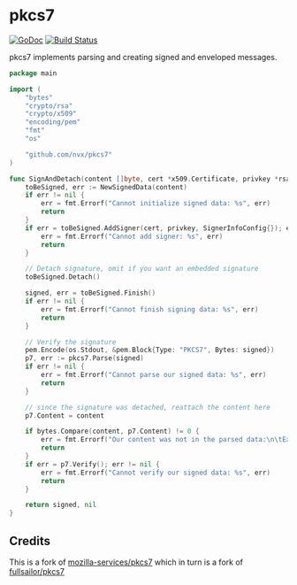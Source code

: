 # pkcs7

[![GoDoc](https://godoc.org/go.mozilla.org/pkcs7?status.svg)](https://godoc.org/go.mozilla.org/pkcs7)
[![Build Status](https://github.com/mozilla-services/pkcs7/workflows/CI/badge.svg?branch=master&event=push)](https://github.com/mozilla-services/pkcs7/actions/workflows/ci.yml?query=branch%3Amaster+event%3Apush)

pkcs7 implements parsing and creating signed and enveloped messages.

```go
package main

import (
	"bytes"
	"crypto/rsa"
	"crypto/x509"
	"encoding/pem"
	"fmt"
	"os"

	"github.com/nvx/pkcs7"
)

func SignAndDetach(content []byte, cert *x509.Certificate, privkey *rsa.PrivateKey) (signed []byte, err error) {
	toBeSigned, err := NewSignedData(content)
	if err != nil {
		err = fmt.Errorf("Cannot initialize signed data: %s", err)
		return
	}
	if err = toBeSigned.AddSigner(cert, privkey, SignerInfoConfig{}); err != nil {
		err = fmt.Errorf("Cannot add signer: %s", err)
		return
	}

	// Detach signature, omit if you want an embedded signature
	toBeSigned.Detach()

	signed, err = toBeSigned.Finish()
	if err != nil {
		err = fmt.Errorf("Cannot finish signing data: %s", err)
		return
	}

	// Verify the signature
	pem.Encode(os.Stdout, &pem.Block{Type: "PKCS7", Bytes: signed})
	p7, err := pkcs7.Parse(signed)
	if err != nil {
		err = fmt.Errorf("Cannot parse our signed data: %s", err)
		return
	}

	// since the signature was detached, reattach the content here
	p7.Content = content

	if bytes.Compare(content, p7.Content) != 0 {
		err = fmt.Errorf("Our content was not in the parsed data:\n\tExpected: %s\n\tActual: %s", content, p7.Content)
		return
	}
	if err = p7.Verify(); err != nil {
		err = fmt.Errorf("Cannot verify our signed data: %s", err)
		return
	}

	return signed, nil
}
```



## Credits
This is a fork of [mozilla-services/pkcs7](https://github.com/mozilla-services/pkcs7) which in turn is a fork of [fullsailor/pkcs7](https://github.com/fullsailor/pkcs7)
